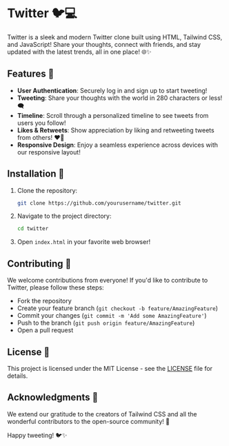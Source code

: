# Twitter 🐦💻

Twitter is a sleek and modern Twitter clone built using HTML, Tailwind CSS, and JavaScript! Share your thoughts, connect with friends, and stay updated with the latest trends, all in one place! 🌐✨

## Features 🚀

- **User Authentication**: Securely log in and sign up to start tweeting!
- **Tweeting**: Share your thoughts with the world in 280 characters or less! 🗨️
- **Timeline**: Scroll through a personalized timeline to see tweets from users you follow!
- **Likes & Retweets**: Show appreciation by liking and retweeting tweets from others! ❤️🔁
- **Responsive Design**: Enjoy a seamless experience across devices with our responsive layout!

## Installation 🔧

1. Clone the repository:
   ```bash
   git clone https://github.com/yourusername/twitter.git
   ```
2. Navigate to the project directory:
   ```bash
   cd twitter
   ```
3. Open `index.html` in your favorite web browser!

## Contributing 🤝

We welcome contributions from everyone! If you'd like to contribute to Twitter, please follow these steps:
- Fork the repository
- Create your feature branch (`git checkout -b feature/AmazingFeature`)
- Commit your changes (`git commit -m 'Add some AmazingFeature'`)
- Push to the branch (`git push origin feature/AmazingFeature`)
- Open a pull request

## License 📝

This project is licensed under the MIT License - see the [LICENSE](LICENSE) file for details.

## Acknowledgments 🙏

We extend our gratitude to the creators of Tailwind CSS and all the wonderful contributors to the open-source community! 💖

Happy tweeting! 🐦✨
